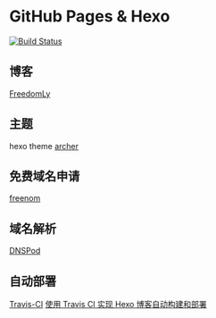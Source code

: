 # GitHub Pages & Hexo

[![Build Status](https://travis-ci.org/Felon03/Felon03.github.io.svg?branch=source)](https://travis-ci.org/Felon03/Felon03.github.io)

## 博客

[FreedomLy](https://www.freedomly.tk)

## 主题

hexo theme [archer](https://github.com/fi3ework/hexo-theme-archer)

## 免费域名申请

[freenom](https://www.freenom.com/zh/index.html?lang=zh)

## 域名解析

[DNSPod](https://www.dnspod.cn/)

## 自动部署

[Travis-CI](https://https://travis-ci.org/)
[使用 Travis CI 实现 Hexo 博客自动构建和部署](https://freedomly.tk/2019/01/16/Hexo-Travis-CI-auto-deploy/)